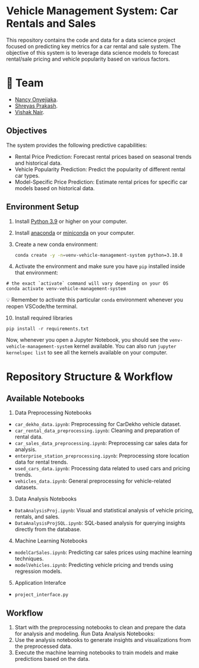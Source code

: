
# Vehicle Management System: Car Rentals and Sales

This repository contains the code and data for a data science project focused on predicting key metrics for a car rental and sale system. The objective of this system is to leverage data science models to forecast rental/sale pricing and vehicle popularity based on various factors.

# 👥 **Team**

- [Nancy Onyejiaka](https://github.com/nancyonyejiaka).
- [Shreyas Prakash](https://github.com/shreyas115).
- [Vishak Nair](https://github.com/Vishak27).

## Objectives

The system provides the following predictive capabilities:

- Rental Price Prediction: Forecast rental prices based on seasonal trends and historical data.
- Vehicle Popularity Prediction: Predict the popularity of different rental car types.
- Model-Specific Price Prediction: Estimate rental prices for specific car models based on historical data.

## Environment Setup

1. Install [Python 3.9](python.org) or higher on your computer.
2. Install [anaconda](https://www.anaconda.com/products/individual) or [miniconda](https://docs.conda.io/en/latest/miniconda.html) on your computer.
3. Create a new conda environment:

    ```bash
    conda create -y -n=venv-vehicle-management-system python=3.10.8
    ```
4. Activate the environment and make sure you have `pip` installed inside that environment:

  ```console
  # the exact `activate` command will vary depending on your OS
  conda activate venv-vehicle-management-system 
  ```

💡 Remember to activate this particular `conda` environment whenever you reopen VSCode/the terminal.

10. Install required libraries

  ```console
  pip install -r requirements.txt
  ```

Now, whenever you open a Jupyter Notebook, you should see the `venv-vehicle-management-system` kernel available. You can also run `jupyter kernelspec list` to see all the kernels available on your computer.

# Repository Structure & Workflow

## Available Notebooks

1. Data Preprocessing Notebooks
- `car_dekho_data.ipynb`: Preprocessing for CarDekho vehicle dataset.
- `car_rental_data_preprocessing.ipynb`: Cleaning and preparation of rental data.
- `car_sales_data_preprocessing.ipynb`: Preprocessing car sales data for analysis.
- `enterprise_station_preprocessing.ipynb`: Preprocessing store location data for rental trends.
- `used_cars_data.ipynb`: Processing data related to used cars and pricing trends.
- `vehicles_data.ipynb`: General preprocessing for vehicle-related datasets.

3. Data Analysis Notebooks
- `DataAnalysisProj.ipynb`: Visual and statistical analysis of vehicle pricing, rentals, and sales.
- `DataAnalysisProjSQL.ipynb`: SQL-based analysis for querying insights directly from the database.

4. Machine Learning Notebooks
- `modelCarSales.ipynb`: Predicting car sales prices using machine learning techniques.
- `modelVehicles.ipynb`: Predicting vehicle pricing and trends using regression models.

5. Application Interafce
- `project_interface.py`

## Workflow
1. Start with the preprocessing notebooks to clean and prepare the data for analysis and modeling.
Run Data Analysis Notebooks:
2. Use the analysis notebooks to generate insights and visualizations from the preprocessed data.
3. Execute the machine learning notebooks to train models and make predictions based on the data.


</details>

